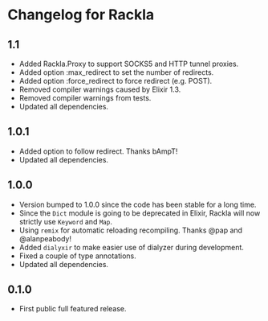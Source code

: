 # Changelog for Rackla

## 1.1
 - Added Rackla.Proxy to support SOCKS5 and HTTP tunnel proxies.
 - Added option :max_redirect to set the number of redirects.
 - Added option :force_redirect to force redirect (e.g. POST).
 - Removed compiler warnings caused by Elixir 1.3.
 - Removed compiler warnings from tests.
 - Updated all dependencies.

## 1.0.1
 - Added option to follow redirect. Thanks bAmpT!
 - Updated all dependencies.

## 1.0.0
 - Version bumped to 1.0.0 since the code has been stable for a long time.
 - Since the `Dict` module is going to be deprecated in Elixir, Rackla will now strictly use `Keyword` and `Map`.
 - Using `remix` for automatic reloading recompiling. Thanks @pap and @alanpeabody!
 - Added `dialyxir` to make easier use of dialyzer during development.
 - Fixed a couple of type annotations.
 - Updated all dependencies.

## 0.1.0
 - First public full featured release.